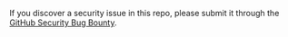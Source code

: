 If you discover a security issue in this repo, please submit it through the [GitHub Security Bug Bounty](https://hackerone.com/github).
